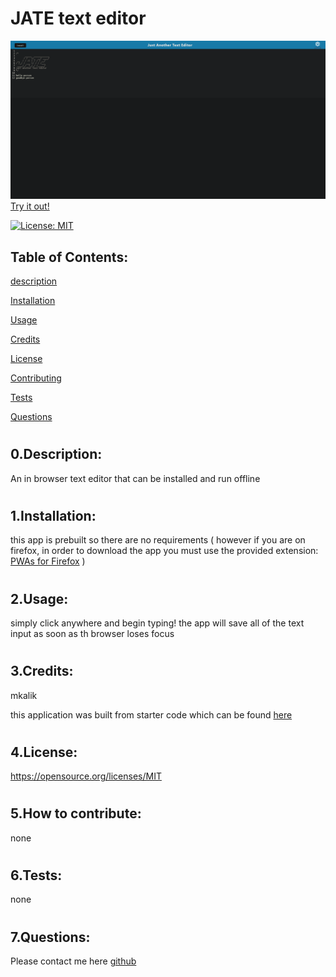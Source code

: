 # JATE text editor

![application screen shot](./app-screenshot/jateScreenShot.png)\
[Try it out!](https://mkalik-jate-editor.herokuapp.com/)

[![License: MIT](https://img.shields.io/badge/License-MIT-yellow.svg)](https://opensource.org/licenses/MIT)
## Table of Contents:
[description](#desc)

[Installation](#1)

[Usage](#2)

[Credits](#3)

[License](#4)

[Contributing](#5)

[Tests](#6)

[Questions](#7)

# <a name='desc'></a>
## 0.Description:
An in browser text editor that can be installed and run offline
# <a name='1'></a>
## 1.Installation:
this app is prebuilt so there are no requirements ( however if you are on firefox, in order to download the app you must use the provided extension: [PWAs for Firefox](https://addons.mozilla.org/en-US/firefox/addon/pwas-for-firefox/) )
# <a name='2'></a>
## 2.Usage:
simply click anywhere and begin typing! the app will save all of the text input as soon as th browser loses focus
# <a name='3'></a>
## 3.Credits:
mkalik

this application was built from starter code which can be found [here](https://github.com/coding-boot-camp/cautious-meme)
# <a name='4'></a>
## 4.License:
https://opensource.org/licenses/MIT
# <a name='5'></a>
## 5.How to contribute:
none
# <a name='6'></a>
## 6.Tests:
none
# <a name='7'></a>
## 7.Questions:
Please contact me here [github](https://github.com/mkalik)
